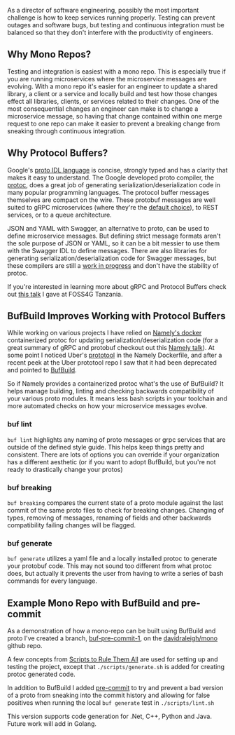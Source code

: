 As a director of software engineering, possibly the most important challenge is how to keep services running properly. Testing can prevent outages and software bugs, but testing and continuous integration must be balanced so that they don't interfere with the productivity of engineers. 

## Why Mono Repos?
Testing and integration is easiest with a mono repo. This is especially true if you are running microservices where the microservice messages are evolving. With a mono repo it's easier for an engineer to update a shared library, a client or a service and locally build and test how those changes effect all libraries, clients, or services related to their changes. One of the most consequential changes an engineer can make is to change a microservice message, so having that change contained within one merge request to one repo can make it easier to prevent a breaking change from sneaking through continuous integration.

## Why Protocol Buffers?
Google's [proto IDL language](https://developers.google.com/protocol-buffers) is concise, strongly typed and has a clarity that makes it easy to understand. The Google developed proto compiler, the [protoc](https://developers.google.com/protocol-buffers/docs/overview#cross-lang), does a great job of generating serialization/deserialization code in many popular programming languages. The protocol buffer messages themselves are compact on the wire. These protobuf messages are well suited to gRPC microservices (where they're the [default choice](https://grpc.io/docs/what-is-grpc/core-concepts/#service-definition)), to REST services, or to a queue architecture.


JSON and YAML with Swagger, an alternative to proto, can be used to define microservice messages. But defining strict message formats aren't the sole purpose of JSON or YAML, so it can be a bit messier to use them with the Swagger IDL to define messages. There are also libraries for generating serialization/deserialization code for Swagger messages, but these compilers are still a [work in progress](https://github.com/OpenAPITools/openapi-generator/issues/8892) and don't have the stability of protoc.

If you're interested in learning more about gRPC and Protocol Buffers check out [this talk](https://docs.google.com/presentation/d/1x9s_Kti24HubafpT5gfHGb2xqW6e6SUhbPc6caL0YXU/edit?usp=sharing) I gave at FOSS4G Tanzania.

## BufBuild Improves Working with Protocol Buffers
While working on various projects I have relied on [Namely's docker](https://github.com/namely/docker-protoc) containerized protoc for updating serialization/deserialization code (for a great summary of gRPC and protobuf checkout out this [Namely talk](https://www.youtube.com/watch?v=RoXT_Rkg8LA)). At some point I noticed Uber's [prototool](https://github.com/uber/prototool) in the Namely Dockerfile, and after a recent peek at the Uber prototool repo I saw that it had been deprecated and pointed to [BufBuild](https://github.com/bufbuild/buf). 

So if Namely provides a containerized protoc what's the use of BufBuild? It helps manage building, linting and checking backwards compatibility of your various proto modules. It means less bash scripts in your toolchain and more automated checks on how your microservice messages evolve. 

### buf lint
`buf lint` highlights any naming of proto messages or grpc services that are outside of the defined style guide. This helps keep things pretty and consistent. There are lots of options you can override if your organization has a different aesthetic (or if you want to adopt BufBuild, but you're not ready to drastically change your protos)

### buf breaking
`buf breaking` compares the current state of a proto module against the last commit of the same proto files to check for breaking changes. Changing of types, removing of messages, renaming of fields and other backwards compatibility failing changes will be flagged.  

### buf generate
`buf generate` utilizes a yaml file and a locally installed protoc to generate your protobuf code. This may not sound too different from what protoc does, but actually it prevents the user from having to write a series of bash commands for every language.

## Example Mono Repo with BufBuild and pre-commit
As a demonstration of how a mono-repo can be built using BufBuild and proto I've created a branch, [buf-pre-commit-1](https://github.com/davidraleigh/mono/tree/buf-pre-commit-1), on the [davidraleigh/mono](https://github.com/davidraleigh/mono) github repo. 

A few concepts from [Scripts to Rule Them All](https://github.blog/2015-06-30-scripts-to-rule-them-all/) are used for setting up and testing the project, except that `./scripts/generate.sh` is added for creating protoc generated code.

In addition to BufBuild I added [pre-commit](https://pre-commit.com/) to try and prevent a bad version of a proto from sneaking into the commit history and allowing for false positives when running the local `buf generate` test in `./scripts/lint.sh` 

This version supports code generation for .Net, C++, Python and Java. Future work will add in Golang. 

